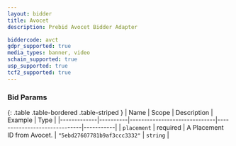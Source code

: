 ```yaml
---
layout: bidder
title: Avocet
description: Prebid Avocet Bidder Adapter

biddercode: avct
gdpr_supported: true
media_types: banner, video
schain_supported: true
usp_supported: true
tcf2_supported: true
---
```



### Bid Params

{: .table .table-bordered .table-striped }
| Name        | Scope    | Description                  | Example                      | Type      |
|-------------|----------|------------------------------|------------------------------|-----------|
| `placement` | required | A Placement ID from Avocet.  | `"5ebd27607781b9af3ccc3332"` | `string`  |

